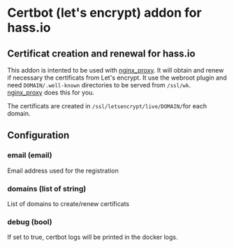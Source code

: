 # Certbot (let's encrypt) addon for hass.io

## Certificat creation and renewal for hass.io

This addon is intented to be used with [nginx_proxy](https://github.com/bestlibre/hassio-addons/tree/master/nginx_proxy). It will obtain and renew if necessary the certificats from Let's encrypt. It use the webroot plugin and need `DOMAIN/.well-known` directories to be served from `/ssl/wk`. [nginx_proxy](https://github.com/bestlibre/hassio-addons/tree/master/nginx_proxy) does this for you.

The certificats are created in `/ssl/letsencrypt/live/DOMAIN/`for each domain.

## Configuration

### email (email)

Email address used for the registration

### domains (list of string)

List of domains to create/renew certificats

### debug (bool)

If set to true, certbot logs will be printed in the docker logs.
